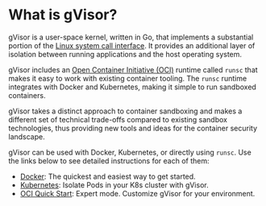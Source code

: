 # What is gVisor?

gVisor is a user-space kernel, written in Go, that implements a substantial
portion of the [Linux system call interface][linux]. It provides an additional
layer of isolation between running applications and the host operating system.

gVisor includes an [Open Container Initiative (OCI)][oci] runtime called `runsc`
that makes it easy to work with existing container tooling. The `runsc` runtime
integrates with Docker and Kubernetes, making it simple to run sandboxed
containers.

gVisor takes a distinct approach to container sandboxing and makes a different
set of technical trade-offs compared to existing sandbox technologies, thus
providing new tools and ideas for the container security landscape.

gVisor can be used with Docker, Kubernetes, or directly using `runsc`. Use the
links below to see detailed instructions for each of them:

*   [Docker](./user_guide/quick_start/docker/): The quickest and easiest way to
    get started.
*   [Kubernetes](./user_guide/quick_start/kubernetes/): Isolate Pods in your K8s
    cluster with gVisor.
*   [OCI Quick Start](./user_guide/quick_start/oci/): Expert mode. Customize
    gVisor for your environment.

[linux]: https://en.wikipedia.org/wiki/Linux_kernel_interfaces
[oci]: https://www.opencontainers.org
